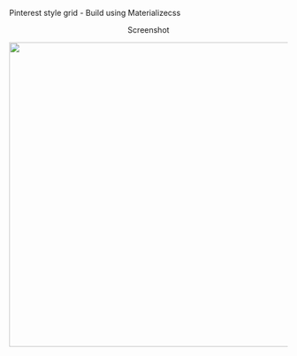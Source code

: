Pinterest style grid - Build using Materializecss

<p align=center> Screenshot </p>

<img src="https://image.ibb.co/jLBh9e/Screenshot_2018_09_02_12_43_24.png" height="550"/>
